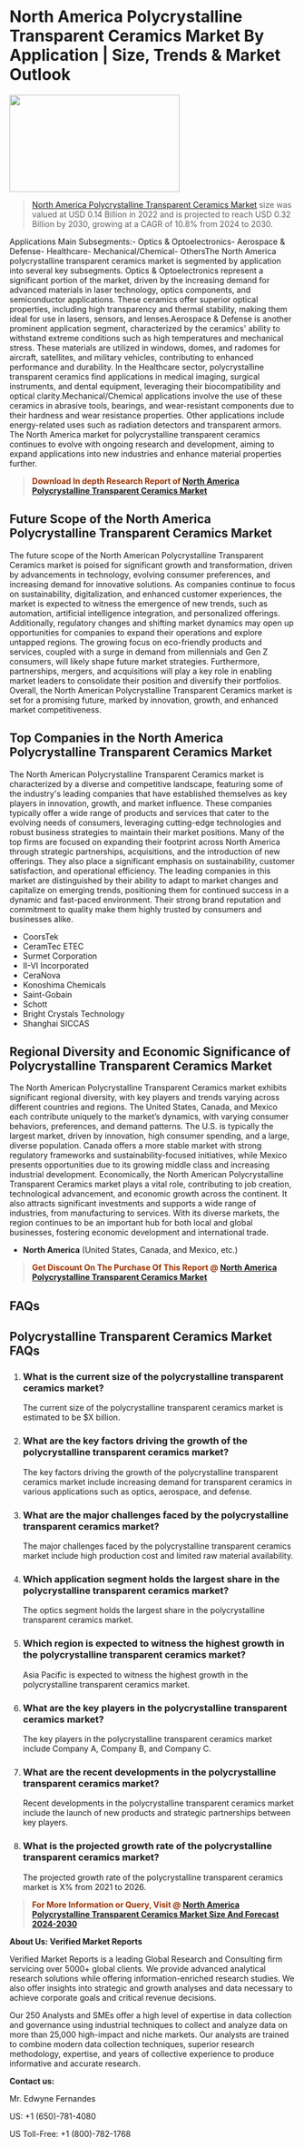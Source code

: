 <p><h1>North America Polycrystalline Transparent Ceramics Market By Application | Size, Trends & Market Outlook</h1><p><img class="aligncenter size-medium wp-image-105565" src="https://ffe5etoiles.com/wp-content/uploads/2025/01/MST7-300x171.png" alt="" width="300" height="171" /></p><blockquote><p><a href="https://www.verifiedmarketreports.com/download-sample/?rid=357348&utm_source=Github-NA&utm_medium=385" target="_blank">North America Polycrystalline Transparent Ceramics Market</a> size was valued at USD 0.14 Billion in 2022 and is projected to reach USD 0.32 Billion by 2030, growing at a CAGR of 10.8% from 2024 to 2030.</p></blockquote>Applications Main Subsegments:- Optics & Optoelectronics- Aerospace & Defense- Healthcare- Mechanical/Chemical- OthersThe North America polycrystalline transparent ceramics market is segmented by application into several key subsegments. Optics & Optoelectronics represent a significant portion of the market, driven by the increasing demand for advanced materials in laser technology, optics components, and semiconductor applications. These ceramics offer superior optical properties, including high transparency and thermal stability, making them ideal for use in lasers, sensors, and lenses.Aerospace & Defense is another prominent application segment, characterized by the ceramics' ability to withstand extreme conditions such as high temperatures and mechanical stress. These materials are utilized in windows, domes, and radomes for aircraft, satellites, and military vehicles, contributing to enhanced performance and durability. In the Healthcare sector, polycrystalline transparent ceramics find applications in medical imaging, surgical instruments, and dental equipment, leveraging their biocompatibility and optical clarity.Mechanical/Chemical applications involve the use of these ceramics in abrasive tools, bearings, and wear-resistant components due to their hardness and wear resistance properties. Other applications include energy-related uses such as radiation detectors and transparent armors. The North America market for polycrystalline transparent ceramics continues to evolve with ongoing research and development, aiming to expand applications into new industries and enhance material properties further.</p><blockquote><p><span style="color: #993300;"><strong>Download In depth Research Report of <a href="https://www.verifiedmarketreports.com/download-sample/?rid=357348&utm_source=Github-NA&utm_medium=385">North America Polycrystalline Transparent Ceramics Market</a></strong></span></p></blockquote><h2>Future Scope of the North America Polycrystalline Transparent Ceramics Market</h2><p>The future scope of the North American Polycrystalline Transparent Ceramics market is poised for significant growth and transformation, driven by advancements in technology, evolving consumer preferences, and increasing demand for innovative solutions. As companies continue to focus on sustainability, digitalization, and enhanced customer experiences, the market is expected to witness the emergence of new trends, such as automation, artificial intelligence integration, and personalized offerings. Additionally, regulatory changes and shifting market dynamics may open up opportunities for companies to expand their operations and explore untapped regions. The growing focus on eco-friendly products and services, coupled with a surge in demand from millennials and Gen Z consumers, will likely shape future market strategies. Furthermore, partnerships, mergers, and acquisitions will play a key role in enabling market leaders to consolidate their position and diversify their portfolios. Overall, the North American Polycrystalline Transparent Ceramics market is set for a promising future, marked by innovation, growth, and enhanced market competitiveness.</p><h2>Top Companies in the North America Polycrystalline Transparent Ceramics Market</h2><p>The North American Polycrystalline Transparent Ceramics market is characterized by a diverse and competitive landscape, featuring some of the industry's leading companies that have established themselves as key players in innovation, growth, and market influence. These companies typically offer a wide range of products and services that cater to the evolving needs of consumers, leveraging cutting-edge technologies and robust business strategies to maintain their market positions. Many of the top firms are focused on expanding their footprint across North America through strategic partnerships, acquisitions, and the introduction of new offerings. They also place a significant emphasis on sustainability, customer satisfaction, and operational efficiency. The leading companies in this market are distinguished by their ability to adapt to market changes and capitalize on emerging trends, positioning them for continued success in a dynamic and fast-paced environment. Their strong brand reputation and commitment to quality make them highly trusted by consumers and businesses alike.</p><p><ul><li>CoorsTek </li><li> CeramTec ETEC </li><li> Surmet Corporation </li><li> II-VI Incorporated </li><li> CeraNova </li><li> Konoshima Chemicals </li><li> Saint-Gobain </li><li> Schott </li><li> Bright Crystals Technology </li><li> Shanghai SICCAS</li></ul></p><h2>Regional Diversity and Economic Significance of Polycrystalline Transparent Ceramics Market</h2><p>The North American Polycrystalline Transparent Ceramics market exhibits significant regional diversity, with key players and trends varying across different countries and regions. The United States, Canada, and Mexico each contribute uniquely to the market’s dynamics, with varying consumer behaviors, preferences, and demand patterns. The U.S. is typically the largest market, driven by innovation, high consumer spending, and a large, diverse population. Canada offers a more stable market with strong regulatory frameworks and sustainability-focused initiatives, while Mexico presents opportunities due to its growing middle class and increasing industrial development. Economically, the North American Polycrystalline Transparent Ceramics market plays a vital role, contributing to job creation, technological advancement, and economic growth across the continent. It also attracts significant investments and supports a wide range of industries, from manufacturing to services. With its diverse markets, the region continues to be an important hub for both local and global businesses, fostering economic development and international trade.</p><ul> <li><strong>North America</strong> (United States, Canada, and Mexico, etc.)</li></ul><blockquote><p><span style="color: #993300;"><strong>Get Discount On The Purchase Of This Report @ <a href="https://www.verifiedmarketreports.com/ask-for-discount/?rid=357348&utm_source=Github-NA&utm_medium=385">North America Polycrystalline Transparent Ceramics Market</a></strong></span></p></blockquote><h2>FAQs</h2><p><h2>Polycrystalline Transparent Ceramics Market FAQs</h1><ol> <li> <h3>What is the current size of the polycrystalline transparent ceramics market?</div><div></h3> <p>The current size of the polycrystalline transparent ceramics market is estimated to be $X billion.</p> </li> <li> <h3>What are the key factors driving the growth of the polycrystalline transparent ceramics market?</div><div></h3> <p>The key factors driving the growth of the polycrystalline transparent ceramics market include increasing demand for transparent ceramics in various applications such as optics, aerospace, and defense.</p> </li> <li> <h3>What are the major challenges faced by the polycrystalline transparent ceramics market?</div><div></h3> <p>The major challenges faced by the polycrystalline transparent ceramics market include high production cost and limited raw material availability.</p> </li> <li> <h3>Which application segment holds the largest share in the polycrystalline transparent ceramics market?</div><div></h3> <p>The optics segment holds the largest share in the polycrystalline transparent ceramics market.</p> </li> <li> <h3>Which region is expected to witness the highest growth in the polycrystalline transparent ceramics market?</div><div></h3> <p>Asia Pacific is expected to witness the highest growth in the polycrystalline transparent ceramics market.</p> </li> <li> <h3>What are the key players in the polycrystalline transparent ceramics market?</div><div></h3> <p>The key players in the polycrystalline transparent ceramics market include Company A, Company B, and Company C.</p> </li> <li> <h3>What are the recent developments in the polycrystalline transparent ceramics market?</div><div></h3> <p>Recent developments in the polycrystalline transparent ceramics market include the launch of new products and strategic partnerships between key players.</p> </li> <li> <h3>What is the projected growth rate of the polycrystalline transparent ceramics market?</div><div></h3> <p>The projected growth rate of the polycrystalline transparent ceramics market is X% from 2021 to 2026.</p> </li></ol></body></html></p><blockquote><p><span style="color: #993300;"><strong>For More Information or Query, Visit @ <a href="https://www.verifiedmarketreports.com/product/polycrystalline-transparent-ceramics-market/">North America Polycrystalline Transparent Ceramics Market Size And Forecast 2024-2030</a></strong></span></p></blockquote><p><strong>About Us: Verified Market Reports</strong></p><p>Verified Market Reports is a leading Global Research and Consulting firm servicing over 5000+ global clients. We provide advanced analytical research solutions while offering information-enriched research studies. We also offer insights into strategic and growth analyses and data necessary to achieve corporate goals and critical revenue decisions.</p><p>Our 250 Analysts and SMEs offer a high level of expertise in data collection and governance using industrial techniques to collect and analyze data on more than 25,000 high-impact and niche markets. Our analysts are trained to combine modern data collection techniques, superior research methodology, expertise, and years of collective experience to produce informative and accurate research.</p><p><strong>Contact us:</strong></p><p>Mr. Edwyne Fernandes</p><p>US: +1 (650)-781-4080</p><p>US Toll-Free: +1 (800)-782-1768</p>
